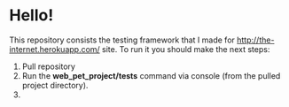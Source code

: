 # Hello!

This repository consists the testing framework that I made for http://the-internet.herokuapp.com/ site.
To run it you should make the next steps:
  1. Pull repository
  2. Run the **web_pet_project/tests** command via console (from the pulled project directory).
  3. 
